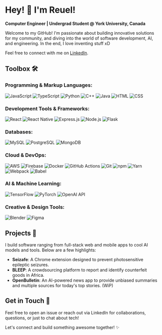 # Hey! 👋 I'm Reuel!

**Computer Engineer | Undergrad Student @ York University, Canada**

Welcome to my GitHub! I'm passionate about building innovative solutions for my community, and diving into the world of software development, AI, and engineering. In the end, I love inventing stuff xD

Feel free to connect with me on [LinkedIn](https://linkedin.com/in/adrenreuel).

## Toolbox 🛠️

### Programming & Markup Languages:
![JavaScript](https://img.shields.io/badge/JavaScript-%23F7DF1E?style=flat&logo=javascript&logoColor=black) 
![TypeScript](https://img.shields.io/badge/TypeScript-%233178C6?style=flat&logo=typescript&logoColor=white) 
![Python](https://img.shields.io/badge/Python-%233776AB?style=flat&logo=python&logoColor=white) 
![C++](https://img.shields.io/badge/C%2B%2B-%2300599C?style=flat&logo=cplusplus&logoColor=white) 
![Java](https://img.shields.io/badge/Java-%23FF0000?style=flat&logo=java&logoColor=white) 
![HTML](https://img.shields.io/badge/HTML-%23E34F26?style=flat&logo=html5&logoColor=white) 
![CSS](https://img.shields.io/badge/CSS-%231572B6?style=flat&logo=css3&logoColor=white) 

### Development Tools & Frameworks:
![React](https://img.shields.io/badge/React-%2320232a?style=flat&logo=react&logoColor=%2361DAFB) 
![React Native](https://img.shields.io/badge/React%20Native-%23000000?style=flat&logo=react&logoColor=white) 
![Express.js](https://img.shields.io/badge/Express.js-%23000000?style=flat&logo=express&logoColor=white) 
![Node.js](https://img.shields.io/badge/Node.js-%23339933?style=flat&logo=node.js&logoColor=white) 
![Flask](https://img.shields.io/badge/Flask-%23000000?style=flat&logo=flask&logoColor=white) 

### Databases:
![MySQL](https://img.shields.io/badge/MySQL-%234479A1?style=flat&logo=mysql&logoColor=white) 
![PostgreSQL](https://img.shields.io/badge/PostgreSQL-%23316192?style=flat&logo=postgresql&logoColor=white) 
![MongoDB](https://img.shields.io/badge/MongoDB-%2300A02C?style=flat&logo=mongodb&logoColor=white)

### Cloud & DevOps:
![AWS](https://img.shields.io/badge/AWS-%23FF9900?style=flat&logo=amazonaws&logoColor=white) 
![Firebase](https://img.shields.io/badge/Firebase-%23FFCA28?style=flat&logo=firebase&logoColor=white) 
![Docker](https://img.shields.io/badge/Docker-%232496ED?style=flat&logo=docker&logoColor=white) 
![GitHub Actions](https://img.shields.io/badge/GitHub%20Actions-%232671E5?style=flat&logo=github-actions&logoColor=white) 
![Git](https://img.shields.io/badge/Git-%23F1502F?style=flat&logo=git&logoColor=white) 
![npm](https://img.shields.io/badge/npm-%23CB3837?style=flat&logo=npm&logoColor=white) 
![Yarn](https://img.shields.io/badge/Yarn-%2361DAFB?style=flat&logo=yarn&logoColor=white) 
![Webpack](https://img.shields.io/badge/Webpack-%238DD6F9?style=flat&logo=webpack&logoColor=white) 
![Babel](https://img.shields.io/badge/Babel-%23F9DC3E?style=flat&logo=babel&logoColor=black)

### AI & Machine Learning:
![TensorFlow](https://img.shields.io/badge/TensorFlow-%23FF6F00?style=flat&logo=tensorflow&logoColor=white) 
![PyTorch](https://img.shields.io/badge/PyTorch-%23EE4C2C?style=flat&logo=pytorch&logoColor=white) 
![OpenAI API](https://img.shields.io/badge/OpenAI-%23000000?style=flat&logo=openai&logoColor=white) 

### Creative & Design Tools:
![Blender](https://img.shields.io/badge/Blender-%23F5792A?style=flat&logo=blender&logoColor=white) 
![Figma](https://img.shields.io/badge/Figma-%23324E92?style=flat&logo=figma&logoColor=white)

## Projects 🌟

I build software ranging from full-stack web and mobile apps to cool AI models and tools. Below are a few highlights:

- **Seizafe**: A Chrome extension designed to prevent photosensitive epileptic seizures.
- **BLEEP**: A crowdsourcing platform to report and identify counterfeit goods in Africa.
- **OpenBulletin**: An AI-powered news app to provide unbiased summaries and multiple sources for today's top stories. (WiP)

## Get in Touch 🤝

Feel free to open an issue or reach out via LinkedIn for collaborations, questions, or just to chat about tech! 

Let's connect and build something awesome together! ✨
